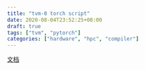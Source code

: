 ```yaml
---
title: "tvm-0 torch script"
date: 2020-08-04T23:52:25+08:00
draft: true
tags: ["tvm", "pytorch"]
categories: ["hardware", "hpc", "compiler"]
---
```



[文档](https://pytorch.org/tutorials/beginner/Intro_to_TorchScript_tutorial.html)



